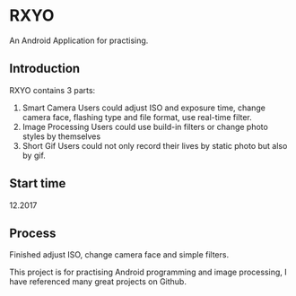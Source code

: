 # RXYO
An Android Application for practising.

## Introduction
RXYO contains 3 parts:
1. Smart Camera
Users could adjust ISO and exposure time, change camera face, flashing type and file format, use real-time filter.
2. Image Processing
Users could use build-in filters or change photo styles by themselves
3. Short Gif
Users could not only record their lives by static photo but also by gif.

## Start time
12.2017

## Process
Finished adjust ISO, change camera face and simple filters.

This project is for practising Android programming and image processing, I have referenced many great projects on Github.
